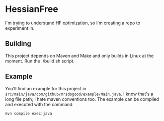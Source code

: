 # HessianFree
I'm trying to understand HF optimization, so I'm creating a repo to experiment in.

## Building
This project depends on Maven and Make and only builds in Linux at the moment.
Run the ./build.sh script.

## Example
You'll find an example for this project in 
`src/main/java/com/github/mrsdogood/example/Main.java`.
I know that's a long file path; I hate maven conventions too.
The example can be compiled and executed with the command:

    mvn compile exec:java
